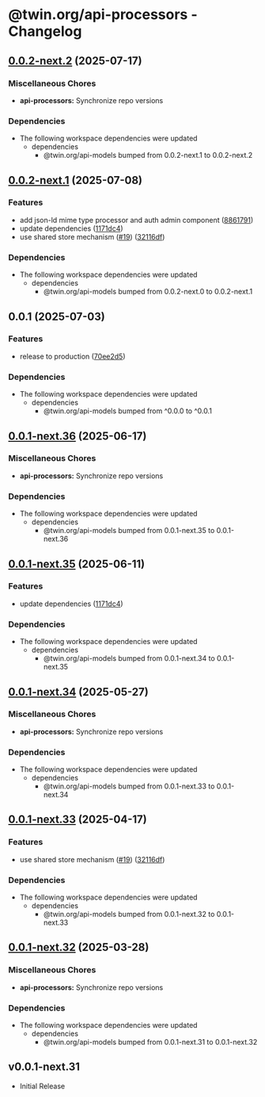# @twin.org/api-processors - Changelog

## [0.0.2-next.2](https://github.com/twinfoundation/api/compare/api-processors-v0.0.2-next.1...api-processors-v0.0.2-next.2) (2025-07-17)


### Miscellaneous Chores

* **api-processors:** Synchronize repo versions


### Dependencies

* The following workspace dependencies were updated
  * dependencies
    * @twin.org/api-models bumped from 0.0.2-next.1 to 0.0.2-next.2

## [0.0.2-next.1](https://github.com/twinfoundation/api/compare/api-processors-v0.0.2-next.0...api-processors-v0.0.2-next.1) (2025-07-08)


### Features

* add json-ld mime type processor and auth admin component ([8861791](https://github.com/twinfoundation/api/commit/88617916e23bfbca023dbae1976fe421983a02ff))
* update dependencies ([1171dc4](https://github.com/twinfoundation/api/commit/1171dc416a9481737f6a640e3cf30145768f37e9))
* use shared store mechanism ([#19](https://github.com/twinfoundation/api/issues/19)) ([32116df](https://github.com/twinfoundation/api/commit/32116df3b4380a30137f5056f242a5c99afa2df9))


### Dependencies

* The following workspace dependencies were updated
  * dependencies
    * @twin.org/api-models bumped from 0.0.2-next.0 to 0.0.2-next.1

## 0.0.1 (2025-07-03)


### Features

* release to production ([70ee2d5](https://github.com/twinfoundation/api/commit/70ee2d56a1dc9537d7c9c154d4cb78a235678a3a))


### Dependencies

* The following workspace dependencies were updated
  * dependencies
    * @twin.org/api-models bumped from ^0.0.0 to ^0.0.1

## [0.0.1-next.36](https://github.com/twinfoundation/api/compare/api-processors-v0.0.1-next.35...api-processors-v0.0.1-next.36) (2025-06-17)


### Miscellaneous Chores

* **api-processors:** Synchronize repo versions


### Dependencies

* The following workspace dependencies were updated
  * dependencies
    * @twin.org/api-models bumped from 0.0.1-next.35 to 0.0.1-next.36

## [0.0.1-next.35](https://github.com/twinfoundation/api/compare/api-processors-v0.0.1-next.34...api-processors-v0.0.1-next.35) (2025-06-11)


### Features

* update dependencies ([1171dc4](https://github.com/twinfoundation/api/commit/1171dc416a9481737f6a640e3cf30145768f37e9))


### Dependencies

* The following workspace dependencies were updated
  * dependencies
    * @twin.org/api-models bumped from 0.0.1-next.34 to 0.0.1-next.35

## [0.0.1-next.34](https://github.com/twinfoundation/api/compare/api-processors-v0.0.1-next.33...api-processors-v0.0.1-next.34) (2025-05-27)


### Miscellaneous Chores

* **api-processors:** Synchronize repo versions


### Dependencies

* The following workspace dependencies were updated
  * dependencies
    * @twin.org/api-models bumped from 0.0.1-next.33 to 0.0.1-next.34

## [0.0.1-next.33](https://github.com/twinfoundation/api/compare/api-processors-v0.0.1-next.32...api-processors-v0.0.1-next.33) (2025-04-17)


### Features

* use shared store mechanism ([#19](https://github.com/twinfoundation/api/issues/19)) ([32116df](https://github.com/twinfoundation/api/commit/32116df3b4380a30137f5056f242a5c99afa2df9))


### Dependencies

* The following workspace dependencies were updated
  * dependencies
    * @twin.org/api-models bumped from 0.0.1-next.32 to 0.0.1-next.33

## [0.0.1-next.32](https://github.com/twinfoundation/api/compare/api-processors-v0.0.1-next.31...api-processors-v0.0.1-next.32) (2025-03-28)


### Miscellaneous Chores

* **api-processors:** Synchronize repo versions


### Dependencies

* The following workspace dependencies were updated
  * dependencies
    * @twin.org/api-models bumped from 0.0.1-next.31 to 0.0.1-next.32

## v0.0.1-next.31

- Initial Release

